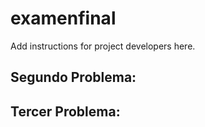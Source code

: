#  examenfinal

Add instructions for project developers here.


##  Segundo Problema:






## Tercer Problema: 





